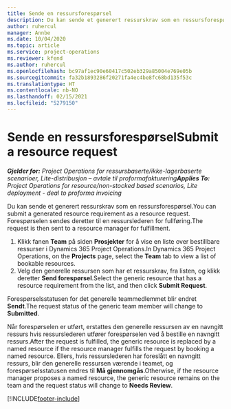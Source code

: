 ```yaml
---
title: Sende en ressursforespørsel
description: Du kan sende et generert ressurskrav som en ressursforespørsel. Forespørselen sendes deretter til en ressurslederen for fullføring.
author: ruhercul
manager: Annbe
ms.date: 10/04/2020
ms.topic: article
ms.service: project-operations
ms.reviewer: kfend
ms.author: ruhercul
ms.openlocfilehash: bc97af1ec90e60417c502eb329a85004e769e05b
ms.sourcegitcommit: fa32b1893286f20271fa4ec4be8fc68bd135f53c
ms.translationtype: HT
ms.contentlocale: nb-NO
ms.lasthandoff: 02/15/2021
ms.locfileid: "5279150"
---
```

# <a name="submit-a-resource-request"></a><span data-ttu-id="680dc-104">Sende en ressursforespørsel</span><span class="sxs-lookup"><span data-stu-id="680dc-104">Submit a resource request</span></span>

<span data-ttu-id="680dc-105">_**Gjelder for:** Project Operations for ressursbaserte/ikke-lagerbaserte scenarioer, Lite-distribusjon – avtale til proformafakturering_</span><span class="sxs-lookup"><span data-stu-id="680dc-105">_**Applies To:** Project Operations for resource/non-stocked based scenarios, Lite deployment - deal to proforma invoicing_</span></span>

<span data-ttu-id="680dc-106">Du kan sende et generert ressurskrav som en ressursforespørsel.</span><span class="sxs-lookup"><span data-stu-id="680dc-106">You can submit a generated resource requirement as a resource request.</span></span> <span data-ttu-id="680dc-107">Forespørselen sendes deretter til en ressurslederen for fullføring.</span><span class="sxs-lookup"><span data-stu-id="680dc-107">The request is then sent to a resource manager for fulfillment.</span></span>

1. <span data-ttu-id="680dc-108">Klikk fanen **Team** på siden **Prosjekter** for å vise en liste over bestillbare ressurser i Dynamics 365 Project Operations.</span><span class="sxs-lookup"><span data-stu-id="680dc-108">In Dynamics 365 Project Operations, on the **Projects** page, select the **Team** tab to view a list of bookable resources.</span></span> 
2. <span data-ttu-id="680dc-109">Velg den generelle ressursen som har et ressurskrav, fra listen, og klikk deretter **Send forespørsel**.</span><span class="sxs-lookup"><span data-stu-id="680dc-109">Select the generic resource that has a resource requirement from the list, and then click **Submit Request**.</span></span>

<span data-ttu-id="680dc-110">Forespørselsstatusen for det generelle teammedlemmet blir endret **Sendt**.</span><span class="sxs-lookup"><span data-stu-id="680dc-110">The request status of the generic team member will change to **Submitted**.</span></span>

<span data-ttu-id="680dc-111">Når forespørselen er utført, erstattes den generelle ressursen av en navngitt ressurs hvis ressurslederen utfører forespørselen ved å bestille en navngitt ressurs.</span><span class="sxs-lookup"><span data-stu-id="680dc-111">After the request is fulfilled, the generic resource is replaced by a named resource if the resource manager fulfills the request by booking a named resource.</span></span> <span data-ttu-id="680dc-112">Ellers, hvis ressurslederen har foreslått en navngitt ressurs, blir den generelle ressursen værende i teamet, og forespørselsstatusen endres til **Må gjennomgås**.</span><span class="sxs-lookup"><span data-stu-id="680dc-112">Otherwise, if the resource manager proposes a named resource, the generic resource remains on the team and the request status will change to **Needs Review**.</span></span>


[!INCLUDE[footer-include](../includes/footer-banner.md)]